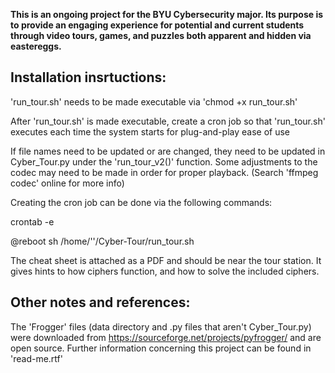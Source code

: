 <strong>This is an ongoing project for the BYU Cybersecurity major.
Its purpose is to provide an engaging experience for potential  and
current students through video tours, games, and puzzles both apparent
and hidden via eastereggs.</strong>

<h2>Installation insrtuctions:</h2>

'run_tour.sh' needs to be made executable via 'chmod +x run_tour.sh'
 
After 'run_tour.sh' is made executable, create a cron job so that
'run_tour.sh' executes each time the system starts for plug-and-play
ease of use

If file names need to be updated or are changed, they need to be
updated in Cyber_Tour.py under the 'run_tour_v2()' function. Some
adjustments to the codec may need to be made in order for proper
playback. (Search 'ffmpeg codec' online for more info)

Creating the cron job can be done via the following commands:

crontab -e

@reboot sh /home/'<user>'/Cyber-Tour/run_tour.sh


The cheat sheet is attached as a PDF and should be near the tour station.
It gives hints to how ciphers function, and how to solve the included ciphers.

<h2>Other notes and references:</h2>

The 'Frogger' files (data directory and .py files that aren't Cyber_Tour.py)
were downloaded from https://sourceforge.net/projects/pyfrogger/ and are open source.
Further information concerning this project can be found in 'read-me.rtf'
